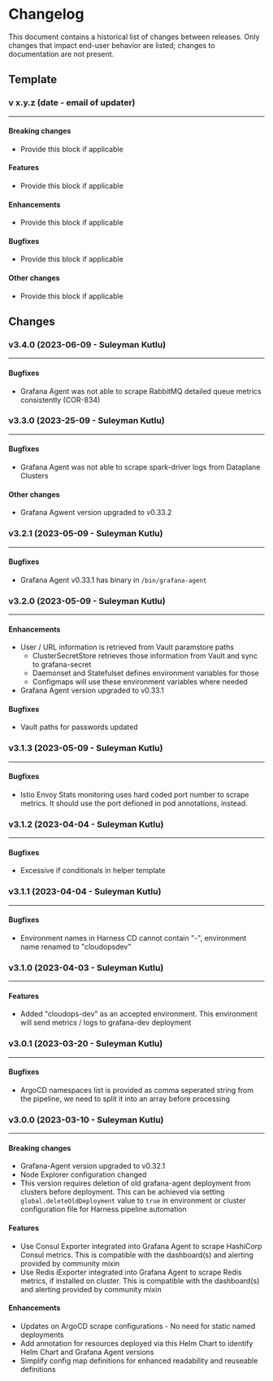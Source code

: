 # Changelog

This document contains a historical list of changes between releases. Only
changes that impact end-user behavior are listed; changes to documentation
are not present.

## Template


### v x.y.z (date - email of updater)

-----------------

#### Breaking changes

- Provide this block if applicable

#### Features

- Provide this block if applicable

#### Enhancements

- Provide this block if applicable

#### Bugfixes

- Provide this block if applicable

#### Other changes

- Provide this block if applicable

## Changes

### v3.4.0 (2023-06-09 - Suleyman Kutlu)

-----------------

#### Bugfixes

- Grafana Agent was not able to scrape RabbitMQ detailed queue metrics consistently (COR-834)

### v3.3.0 (2023-25-09 - Suleyman Kutlu)

-----------------

#### Bugfixes

- Grafana Agent was not able to scrape spark-driver logs from Dataplane Clusters

#### Other changes

- Grafana Agwent version upgraded to v0.33.2

### v3.2.1 (2023-05-09 - Suleyman Kutlu)

-----------------

#### Bugfixes

- Grafana Agent v0.33.1 has binary in `/bin/grafana-agent`

### v3.2.0 (2023-05-09 - Suleyman Kutlu)

-----------------

#### Enhancements

- User / URL information is retrieved from Vault paramstore paths
  - ClusterSecretStore retrieves those information from Vault and sync to grafana-secret
  - Daemonset and Statefulset defines environment variables for those
  - Configmaps will use these environment variables where needed
- Grafana Agent version upgraded to v0.33.1

#### Bugfixes

- Vault paths for passwords updated

### v3.1.3 (2023-05-09 - Suleyman Kutlu)

-----------------

#### Bugfixes

- Istio Envoy Stats monitoring uses hard coded port number to scrape metrics. It should use the port defioned in pod annotations, instead.

### v3.1.2 (2023-04-04 - Suleyman Kutlu)

-----------------

#### Bugfixes

- Excessive if conditionals in helper template

### v3.1.1 (2023-04-04 - Suleyman Kutlu)

-----------------

#### Bugfixes

- Environment names in Harness CD cannot contain "-", environment name renamed to "cloudopsdev"

### v3.1.0 (2023-04-03 - Suleyman Kutlu)

-----------------

#### Features

- Added "cloudops-dev" as an accepted environment. This environment will send metrics / logs to grafana-dev deployment

### v3.0.1 (2023-03-20 - Suleyman Kutlu)

-----------------

#### Bugfixes

- ArgoCD namespaces list is provided as comma seperated string from the pipeline, we need to split it into an array before processing

### v3.0.0 (2023-03-10 - Suleyman Kutlu)

-----------------

#### Breaking changes

- Grafana-Agent version upgraded to v0.32.1
- Node Explorer configuration changed
- This version requires deletion of old grafana-agent deployment from clusters before deployment. This can be achieved via setting `global.deleteOldDeployment` value to `true` in environment or cluster configuration file for Harness pipeline automation

#### Features

- Use Consul Exporter integrated into Grafana Agent to scrape HashiCorp Consul metrics. This is compatible with the dashboard(s) and alerting provided by community mixin
- Use Redis iExporter integrated into Grafana Agent to scrape Redis metrics, if installed on cluster.  This is compatible with the dashboard(s) and alerting provided by community mixin

#### Enhancements

- Updates on ArgoCD scrape configurations - No need for static named deployments
- Add annotation for resources deployed via this Helm Chart to identify Helm Chart and Grafana Agent versions
- Simplify config map definitions for enhanced readability and reuseable definitions

